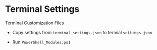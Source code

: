 # Terminal Settings

Terminal Customization Files

-   Copy settings from `terminal_settings.json` to termial `settings.json`

-   Run `PowerShell_Modules.ps1`
